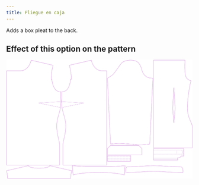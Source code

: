 ```yaml
---
title: Pliegue en caja
---
```


Adds a box pleat to the back.


## Effect of this option on the pattern
![This image shows the effect of this option by superimposing several variants that have a different value for this option](simone_boxpleat_sample.svg "Effect of this option on the pattern")